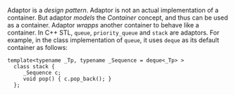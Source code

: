 Adaptor is a *design pattern*.
Adaptor is not an actual implementation of a container.
But adaptor *models* the *Container* concept, and thus can be used 
as a container.
Adaptor *wrapps* another container to behave like a container.
In C++ STL, `queue`, `priority_queue` and `stack` are adaptors.
For example, in the class implementation of `queue`, it uses `deque`
as its default container as follows:

    template<typename _Tp, typename _Sequence = deque<_Tp> > 
      class stack {
         _Sequence c;
         void pop() { c.pop_back(); }
      };

